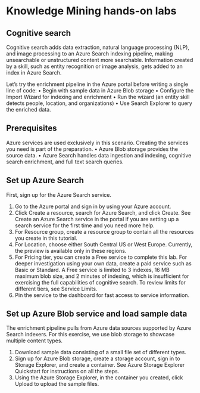 # Knowledge Mining hands-on labs

## Cognitive search ##
Cognitive search adds data extraction, natural language processing (NLP), and image processing to an Azure Search indexing pipeline, making unsearchable or unstructured content more searchable. Information created by a skill, such as entity recognition or image analysis, gets added to an index in Azure Search.

Let’s try the enrichment pipeline in the Azure portal before writing a single line of code:
•	Begin with sample data in Azure Blob storage
•	Configure the Import Wizard for indexing and enrichment
•	Run the wizard (an entity skill detects people, location, and organizations)
•	Use Search Explorer to query the enriched data.

## Prerequisites ##
Azure services are used exclusively in this scenario. Creating the services you need is part of the preparation.
•	Azure Blob storage provides the source data.
•	Azure Search handles data ingestion and indexing, cognitive search enrichment, and full text search queries.

## Set up Azure Search ##
First, sign up for the Azure Search service.
1.	Go to the Azure portal and sign in by using your Azure account.
2.	Click Create a resource, search for Azure Search, and click Create. See Create an Azure Search service in the portal if you are setting up a search service for the first time and you need more help. 
3.	For Resource group, create a resource group to contain all the resources you create in this tutorial. 
4.	For Location, choose either South Central US or West Europe. Currently, the preview is available only in these regions.
5.	For Pricing tier, you can create a Free service to complete this lab. For deeper investigation using your own data, create a paid service such as Basic or Standard.
A Free service is limited to 3 indexes, 16 MB maximum blob size, and 2 minutes of indexing, which is insufficient for exercising the full capabilities of cognitive search. To review limits for different tiers, see Service Limits.
6.	Pin the service to the dashboard for fast access to service information.
 
## Set up Azure Blob service and load sample data ##
The enrichment pipeline pulls from Azure data sources supported by Azure Search indexers. For this exercise, we use blob storage to showcase multiple content types.
1.	Download sample data consisting of a small file set of different types.
2.	Sign up for Azure Blob storage, create a storage account, sign in to Storage Explorer, and create a container. See Azure Storage Explorer Quickstart for instructions on all the steps.
3.	Using the Azure Storage Explorer, in the container you created, click Upload to upload the sample files.

